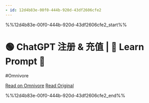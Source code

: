 ```yaml
---
- id: 12d4b83e-00f0-444b-920d-43df2606cfe2
---
```


%%12d4b83e-00f0-444b-920d-43df2606cfe2_start%%
# 🟢 ChatGPT 注册 & 充值 | 🎉 Learn Prompt 🎉
#Omnivore

[Read on Omnivore](https://omnivore.app/me/chat-gpt-learn-prompt-18b051a7bcf)
[Read Original](https://www.learnprompt.pro/docs/basics/how_to_use)


%%12d4b83e-00f0-444b-920d-43df2606cfe2_end%%